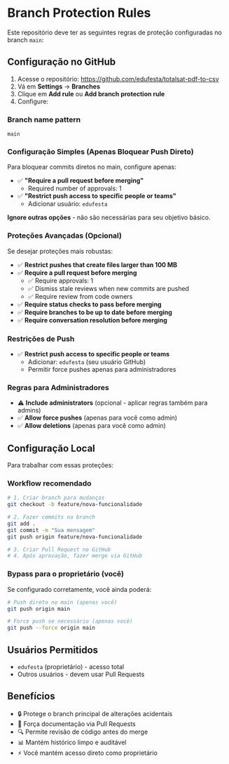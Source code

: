 # Branch Protection Rules

Este repositório deve ter as seguintes regras de proteção configuradas no branch `main`:

## Configuração no GitHub

1. Acesse o repositório: https://github.com/edufesta/totalsat-pdf-to-csv
2. Vá em **Settings** → **Branches**
3. Clique em **Add rule** ou **Add branch protection rule**
4. Configure:

### Branch name pattern
```
main
```

### Configuração Simples (Apenas Bloquear Push Direto)
Para bloquear commits diretos no main, configure apenas:

- ✅ **"Require a pull request before merging"**
  - Required number of approvals: 1
- ✅ **"Restrict push access to specific people or teams"**
  - Adicionar usuário: `edufesta`

**Ignore outras opções** - não são necessárias para seu objetivo básico.

### Proteções Avançadas (Opcional)
Se desejar proteções mais robustas:
- ✅ **Restrict pushes that create files larger than 100 MB**
- ✅ **Require a pull request before merging**
  - ✅ Require approvals: 1
  - ✅ Dismiss stale reviews when new commits are pushed
  - ✅ Require review from code owners
- ✅ **Require status checks to pass before merging**
- ✅ **Require branches to be up to date before merging**
- ✅ **Require conversation resolution before merging**

### Restrições de Push
- ✅ **Restrict push access to specific people or teams**
  - Adicionar: `edufesta` (seu usuário GitHub)
  - Permitir force pushes apenas para administradores

### Regras para Administradores
- ⚠️ **Include administrators** (opcional - aplicar regras também para admins)
- ✅ **Allow force pushes** (apenas para você como admin)
- ✅ **Allow deletions** (apenas para você como admin)

## Configuração Local

Para trabalhar com essas proteções:

### Workflow recomendado
```bash
# 1. Criar branch para mudanças
git checkout -b feature/nova-funcionalidade

# 2. Fazer commits na branch
git add .
git commit -m "Sua mensagem"
git push origin feature/nova-funcionalidade

# 3. Criar Pull Request no GitHub
# 4. Após aprovação, fazer merge via GitHub
```

### Bypass para o proprietário (você)
Se configurado corretamente, você ainda poderá:
```bash
# Push direto no main (apenas você)
git push origin main

# Force push se necessário (apenas você)
git push --force origin main
```

## Usuários Permitidos
- `edufesta` (proprietário) - acesso total
- Outros usuários - devem usar Pull Requests

## Benefícios
- 🔒 Protege o branch principal de alterações acidentais
- 📝 Força documentação via Pull Requests
- 🔍 Permite revisão de código antes do merge
- 📊 Mantém histórico limpo e auditável
- ⚡ Você mantém acesso direto como proprietário
